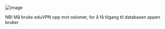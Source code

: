 ![image](https://user-images.githubusercontent.com/78033443/205295483-6aae1b21-530a-4ed5-85ad-331a9ed0c16c.png)

NB! Må bruke eduVPN opp mot oslomet, for å få tilgang til databasen appen bruker
